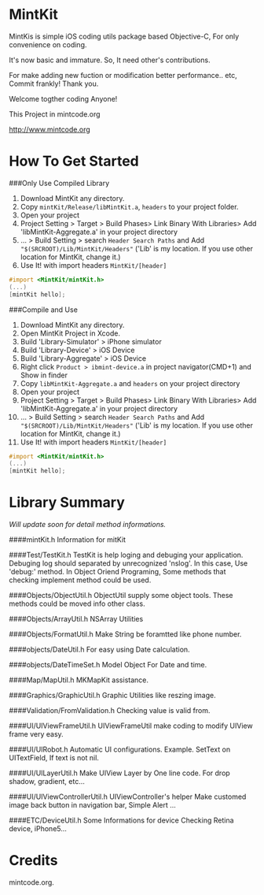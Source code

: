MintKit
=======

MintKis is simple iOS coding utils package based Objective-C, For only convenience on coding.

It's now basic and immature. So, It need other's contributions.

For make adding new fuction or modification better performance.. etc, Commit frankly! Thank you.

Welcome togther coding Anyone! 

This Project in mintcode.org

<http://www.mintcode.org>


How To Get Started
====

###Only Use Compiled Library
1. Download MintKit any directory.
2. Copy `mintKit/Release/libMintKit.a`, `headers` to your project folder.
3. Open your project
4. Project Setting > Target > Build Phases> Link Binary With Libraries> Add 'libMintKit-Aggregate.a' in your project directory
5. … > Build Setting > search `Header Search Paths`  and Add `"$(SRCROOT)/Lib/MintKit/Headers"` ('Lib' is my location. If you use other location for MintKit, change it.)
6. Use It! with import headers `MintKit/[header]`

```objective-c
#import <MintKit/mintKit.h>
(...)
[mintKit hello];
```

###Compile and Use

1. Download MintKit any directory.
2. Open MintKit Project in Xcode.
3. Build 'Library-Simulator' > iPhone simulator
4. Build 'Library-Device' > iOS Device
5. Build 'Library-Aggregate' > iOS Device
6. Right click `Product > ibmint-device.a` in project navigator(CMD+1)  and Show in finder
7. Copy `libMintKit-Aggregate.a` and `headers` on your project directory
8. Open your project
9. Project Setting > Target > Build Phases> Link Binary With Libraries> Add 'libMintKit-Aggregate.a' in your project directory
10. … > Build Setting > search `Header Search Paths`  and Add `"$(SRCROOT)/Lib/MintKit/Headers"` ('Lib' is my location. If you use other location for MintKit, change it.)
11. Use It! with import headers `MintKit/[header]`

```objective-c
#import <MintKit/mintKit.h>
(...)
[mintKit hello];
```

Library Summary
===
*Will update soon for detail method informations.*

####mintKit.h
Information for mitKit


####Test/TestKit.h
TestKit is help loging and debuging your application.
    Debuging log should separated by unrecognized 'nslog'. In this case, Use 'debug:' method.
    In Object Oriend Programing, Some methods that checking implement method could be used.


####Objects/ObjectUtil.h
ObjectUtil supply some object tools.
These methods could be moved info other class.

####Objects/ArrayUtil.h
NSArray Utilities

####Objects/FormatUtil.h
Make String be foramtted like phone number.


####objects/DateUtil.h
For easy using Date calculation.

####objects/DateTimeSet.h
 Model Object For Date and time.
 
 
####Map/MapUtil.h
MKMapKit assistance.

####Graphics/GraphicUtil.h
Graphic Utilities like reszing image.

####Validation/FromValidation.h
Checking value is valid from.

####UI/UIViewFrameUtil.h
UIViewFrameUtil make coding to modify UIView frame very easy.
 
####UI/UIRobot.h
Automatic UI configurations.
Example. SetText on UITextField, If text is not nil.

####UI/UILayerUtil.h
Make UIView Layer by One line code.
For drop shadow, gradient, etc...

####UI/UIViewControllerUtil.h
UIViewController's helper
Make customed image back button in navigation bar,
Simple Alert ...

####ETC/DeviceUtil.h
Some Informations for device
Checking Retina device, iPhone5...

Credits
===
mintcode.org.

